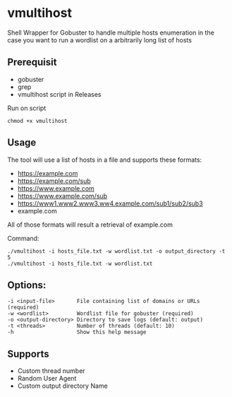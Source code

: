 # vmultihost
Shell Wrapper for Gobuster to handle multiple hosts enumeration in the case you want to
run a wordlist on a arbitrarily long list of hosts

## Prerequisit
- gobuster
- grep
- vmultihost script in Releases

Run on script
```
chmod +x vmultihost
```

## Usage

The tool will use a list of hosts in a file and supports these formats:
- https://example.com
- https://example.com/sub
- https://www.example.com
- https://www.example.com/sub
- https://www1.www2.www3.ww4.example.com/sub1/sub2/sub3
- example.com

All of those formats will result a retrieval of example.com

Command:
```
./vmultihost -i hosts_file.txt -w wordlist.txt -o output_directory -t 5
./vmultihost -i hosts_file.txt -w wordlist.txt
```

## Options:
```
-i <input-file>       File containing list of domains or URLs (required)
-w <wordlist>         Wordlist file for gobuster (required)
-o <output-directory> Directory to save logs (default: output)
-t <threads>          Number of threads (default: 10)
-h                    Show this help message
```

## Supports
- Custom thread number
- Random User Agent
- Custom output directory Name